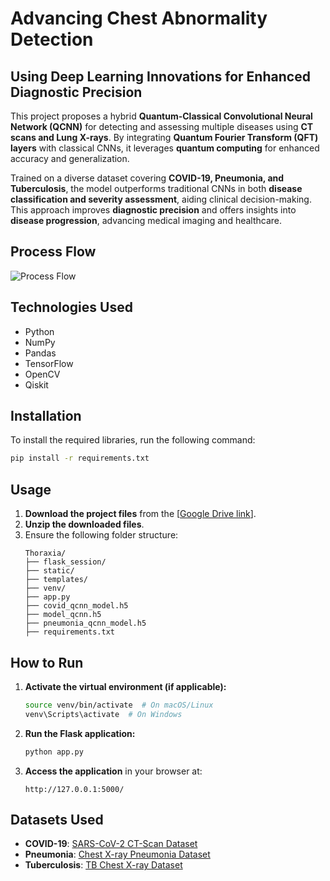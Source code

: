 # Advancing Chest Abnormality Detection  
## Using Deep Learning Innovations for Enhanced Diagnostic Precision  

This project proposes a hybrid **Quantum-Classical Convolutional Neural Network (QCNN)** for detecting and assessing multiple diseases using **CT scans and Lung X-rays**. By integrating **Quantum Fourier Transform (QFT) layers** with classical CNNs, it leverages **quantum computing** for enhanced accuracy and generalization.  

Trained on a diverse dataset covering **COVID-19, Pneumonia, and Tuberculosis**, the model outperforms traditional CNNs in both **disease classification and severity assessment**, aiding clinical decision-making. This approach improves **diagnostic precision** and offers insights into **disease progression**, advancing medical imaging and healthcare.  

## Process Flow  
![Process Flow](https://github.com/user-attachments/assets/5818a73a-76dd-44c2-8f7a-8c5c880e7122)  

## Technologies Used  
- Python  
- NumPy  
- Pandas  
- TensorFlow  
- OpenCV  
- Qiskit  

## Installation  
To install the required libraries, run the following command:  
```sh  
pip install -r requirements.txt  
```

## Usage  
1. **Download the project files** from the [[Google Drive link](https://drive.google.com/drive/u/1/folders/1bpR9vPiv8w8R799NpsSn9yXdKQtdgrHS)].
2. **Unzip the downloaded files**.  
3. Ensure the following folder structure:  
   ```
   Thoraxia/
   ├── flask_session/
   ├── static/
   ├── templates/
   ├── venv/
   ├── app.py
   ├── covid_qcnn_model.h5
   ├── model_qcnn.h5
   ├── pneumonia_qcnn_model.h5
   ├── requirements.txt
   ```  

## How to Run  
1. **Activate the virtual environment (if applicable):**  
   ```sh  
   source venv/bin/activate  # On macOS/Linux
   venv\Scripts\activate  # On Windows
   ```  
2. **Run the Flask application:**  
   ```sh  
   python app.py  
   ```  
3. **Access the application** in your browser at:  
   ```
   http://127.0.0.1:5000/
   ```
   

## Datasets Used  
- **COVID-19**: [SARS-CoV-2 CT-Scan Dataset](https://www.kaggle.com/datasets/plameneduardo/sarscov2-ctscan-dataset)  
- **Pneumonia**: [Chest X-ray Pneumonia Dataset](https://www.kaggle.com/datasets/paultimothymooney/chest-xray-pneumonia)  
- **Tuberculosis**: [TB Chest X-ray Dataset](https://www.kaggle.com/datasets/tawsifurrahman/tuberculosis-tb-chest-xray-dataset)  

